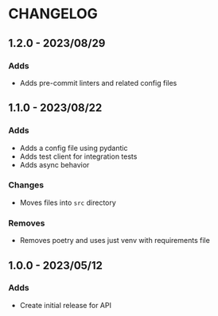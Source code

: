 # CHANGELOG


## 1.2.0 - 2023/08/29
### Adds
- Adds pre-commit linters and related config files

## 1.1.0 - 2023/08/22
### Adds
- Adds a config file using pydantic
- Adds test client for integration tests
- Adds async behavior

### Changes
- Moves files into `src` directory

### Removes
- Removes poetry and uses just venv with requirements file

## 1.0.0 - 2023/05/12
### Adds
- Create initial release for API

